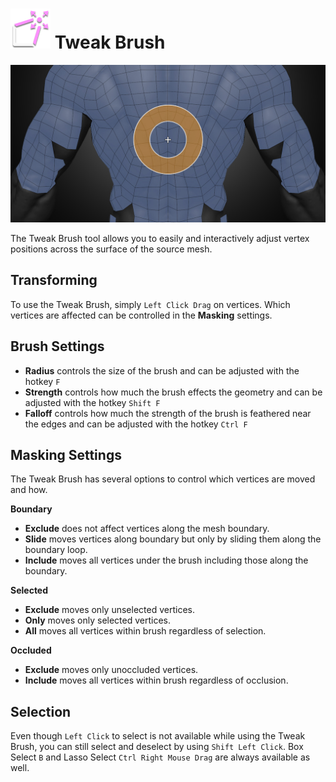 # ![](images/icons/tweak-icon.png) Tweak Brush

![](images/tweak.jpg)

<!--
Quick Shortcut: {{ site.data.keymaps.tweak_quick }}
-->

The Tweak Brush tool allows you to easily and interactively adjust vertex positions across the surface of the source mesh.

## Transforming

To use the Tweak Brush, simply `Left Click Drag` on vertices. Which vertices are affected can be controlled in the **Masking** settings.


## Brush Settings

- **Radius** controls the size of the brush and can be adjusted with the hotkey `F`
- **Strength** controls how much the brush effects the geometry and can be adjusted with the hotkey `Shift F`
- **Falloff** controls how much the strength of the brush is feathered near the edges and can be adjusted with the hotkey `Ctrl F`

<!--
These options can also be stored as presets in the Brush Options panel.
To quickly switch between presets, use the {{ site.data.keymaps.pie_menu_alt0 }} pie menu.
-->

## Masking Settings

The Tweak Brush has several options to control which vertices are moved and how.

**Boundary**
- **Exclude** does not affect vertices along the mesh boundary.
- **Slide** moves vertices along boundary but only by sliding them along the boundary loop.
- **Include** moves all vertices under the brush including those along the boundary.

<!--
### Symmetry
- **Exclude**: Do not affect vertices along the symmetry plane.
- **Slide**: Tweak vertices along boundary but only by sliding them along the symmetry plane.
- **Include**: Tweak all vertices under the brush including those along the symmetry plane.
-->

**Selected**
- **Exclude** moves only unselected vertices.
- **Only** moves only selected vertices.
- **All** moves all vertices within brush regardless of selection.

**Occluded**
- **Exclude** moves only unoccluded vertices.
- **Include** moves all vertices within brush regardless of occlusion.

## Selection

Even though `Left Click` to select is not available while using the Tweak Brush, you can still select and deselect by using `Shift Left Click`. Box Select `B` and Lasso Select `Ctrl Right Mouse Drag` are always available as well. 